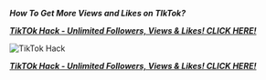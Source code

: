 ***How To Get More Views and Likes on TIkTok?***

[***TikTOk Hack - Unlimited Followers, Views & Likes! CLICK HERE!***](https://barlog.org/tik)

![TikTok Hack](https://user-images.githubusercontent.com/97742922/149541097-a2b2962e-55c7-475b-a815-667dc55d80a0.png)




[***TikTOk Hack - Unlimited Followers, Views & Likes! CLICK HERE!***](https://barlog.org/tik)
